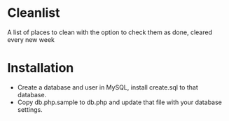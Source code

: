 Cleanlist
=========

A list of places to clean with the option to check them as done, cleared every new week

Installation
============
* Create a database and user in MySQL, install create.sql to that database.
* Copy db.php.sample to db.php and update that file with your database settings.
